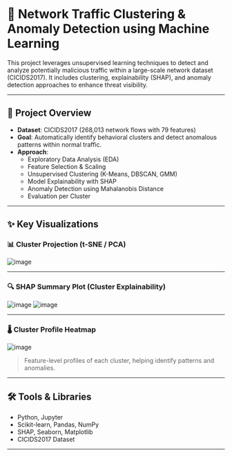 # 🧠 Network Traffic Clustering & Anomaly Detection using Machine Learning

This project leverages unsupervised learning techniques to detect and analyze potentially malicious traffic within a large-scale network dataset (CICIDS2017). It includes clustering, explainability (SHAP), and anomaly detection approaches to enhance threat visibility.

---

## 📂 Project Overview

- **Dataset**: CICIDS2017 (268,013 network flows with 79 features)
- **Goal**: Automatically identify behavioral clusters and detect anomalous patterns within normal traffic.
- **Approach**:
  - Exploratory Data Analysis (EDA)
  - Feature Selection & Scaling
  - Unsupervised Clustering (K-Means, DBSCAN, GMM)
  - Model Explainability with SHAP
  - Anomaly Detection using Mahalanobis Distance
  - Evaluation per Cluster

---

## ✨ Key Visualizations

### 📊 Cluster Projection (t-SNE / PCA)

![image](https://github.com/user-attachments/assets/21d1a197-f1ce-461f-bbd1-e803a5c1d7cf)

---

### 🔍 SHAP Summary Plot (Cluster Explainability)

![image](https://github.com/user-attachments/assets/2d48579e-3908-4cae-bfba-a66fa0c901e4)
![image](https://github.com/user-attachments/assets/057eab7b-4851-427c-b3eb-da340b3c3744)



---

### 🌡️ Cluster Profile Heatmap

![image](https://github.com/user-attachments/assets/78899f29-20eb-43d5-8006-1b319662d69f)


> Feature-level profiles of each cluster, helping identify patterns and anomalies.

---

## 🛠️ Tools & Libraries

- Python, Jupyter
- Scikit-learn, Pandas, NumPy
- SHAP, Seaborn, Matplotlib
- CICIDS2017 Dataset

---
